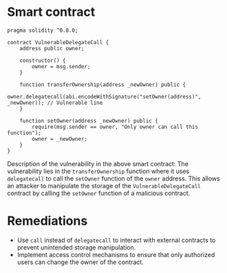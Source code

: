 # Smart contract

```solidity
pragma solidity ^0.8.0;

contract VulnerableDelegateCall {
    address public owner;

    constructor() {
        owner = msg.sender;
    }

    function transferOwnership(address _newOwner) public {
        owner.delegatecall(abi.encodeWithSignature("setOwner(address)", _newOwner)); // Vulnerable line
    }

    function setOwner(address _newOwner) public {
        require(msg.sender == owner, "Only owner can call this function");
        owner = _newOwner;
    }
}
```

Description of the vulnerability in the above smart contract:
The vulnerability lies in the `transferOwnership` function where it uses `delegatecall` to call the `setOwner` function of the `owner` address. This allows an attacker to manipulate the storage of the `VulnerableDelegateCall` contract by calling the `setOwner` function of a malicious contract.

# Remediations

- Use `call` instead of `delegatecall` to interact with external contracts to prevent unintended storage manipulation.
- Implement access control mechanisms to ensure that only authorized users can change the owner of the contract.